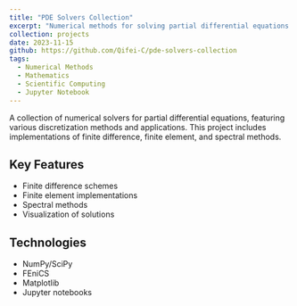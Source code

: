 ```yaml
---
title: "PDE Solvers Collection"
excerpt: "Numerical methods for solving partial differential equations with applications in physics and engineering"
collection: projects
date: 2023-11-15
github: https://github.com/Qifei-C/pde-solvers-collection
tags:
  - Numerical Methods
  - Mathematics
  - Scientific Computing
  - Jupyter Notebook
---
```


A collection of numerical solvers for partial differential equations, featuring various discretization methods and applications. This project includes implementations of finite difference, finite element, and spectral methods.

## Key Features
- Finite difference schemes
- Finite element implementations
- Spectral methods
- Visualization of solutions

## Technologies
- NumPy/SciPy
- FEniCS
- Matplotlib
- Jupyter notebooks